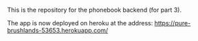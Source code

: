 This is the repository for the phonebook backend (for part 3).

The app is now deployed on heroku at the address: https://pure-brushlands-53653.herokuapp.com/
